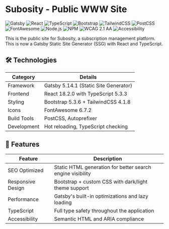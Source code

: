 # Subosity - Public WWW Site

![Gatsby](https://img.shields.io/badge/Gatsby-5.14.1-663399?style=for-the-badge&logo=gatsby&logoColor=white)
![React](https://img.shields.io/badge/React-18.2.0-61DAFB?style=for-the-badge&logo=react&logoColor=black)
![TypeScript](https://img.shields.io/badge/TypeScript-5.3.3-3178C6?style=for-the-badge&logo=typescript&logoColor=white)
![Bootstrap](https://img.shields.io/badge/Bootstrap-5.3.6-7952B3?style=for-the-badge&logo=bootstrap&logoColor=white)
![TailwindCSS](https://img.shields.io/badge/TailwindCSS-4.1.8-06B6D4?style=for-the-badge&logo=tailwindcss&logoColor=white)
![PostCSS](https://img.shields.io/badge/PostCSS-8.5.4-DD3A0A?style=for-the-badge&logo=postcss&logoColor=white)
![FontAwesome](https://img.shields.io/badge/FontAwesome-6.7.2-528DD7?style=for-the-badge&logo=fontawesome&logoColor=white)
![Node.js](https://img.shields.io/badge/Node.js-20-339933?style=for-the-badge&logo=node.js&logoColor=white)
![NPM](https://img.shields.io/badge/NPM-Latest-CB3837?style=for-the-badge&logo=npm&logoColor=white)
![WCAG 2.1 AA](https://img.shields.io/badge/WCAG-2.1%20AA-green?style=for-the-badge)
![Accessibility](https://img.shields.io/badge/Accessibility-Compliant-green?style=for-the-badge&logo=accessible-icon)

This is the public site for Subosity, a subscription management platform. This is now a Gatsby Static Site Generator (SSG) with React and TypeScript.

## 🛠️ Technologies

| Category      | Details                                             |
|---------------|-----------------------------------------------------|
| Framework     | Gatsby 5.14.1 (Static Site Generator)               |
| Frontend      | React 18.2.0 with TypeScript 5.3.3                  |
| Styling       | Bootstrap 5.3.6 + TailwindCSS 4.1.8                 |
| Icons         | FontAwesome 6.7.2                                   |
| Build Tools   | PostCSS, Autoprefixer                               |
| Development   | Hot reloading, TypeScript checking                  |

## 🚀 Features

| Feature           | Description                                                |
| ----------------- | ---------------------------------------------------------- |
| SEO Optimized     | Static HTML generation for better search engine visibility |
| Responsive Design | Bootstrap + custom CSS with dark/light theme support       |
| Performance       | Gatsby's built-in optimizations and lazy loading           |
| TypeScript        | Full type safety throughout the application                |
| Accessibility     | Semantic HTML and ARIA compliance                          |

